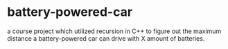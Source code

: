 # battery-powered-car
a course project which utilized recursion in C++ to figure out the maximum distance a battery-powered car can drive with X amount of batteries.
